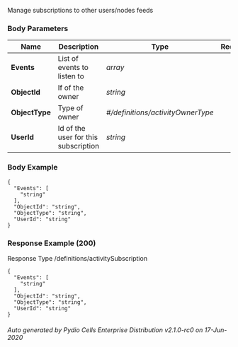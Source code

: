 






 
Manage subscriptions to other users/nodes feeds  


### Body Parameters

Name | Description | Type | Required
---|---|---|---
**Events** | List of events to listen to | _array_ |   
**ObjectId** | If of the owner | _string_ |   
**ObjectType** | Type of owner | _#/definitions/activityOwnerType_ |   
**UserId** | Id of the user for this subscription | _string_ |   


### Body Example
```
{
  "Events": [
    "string"
  ],
  "ObjectId": "string",
  "ObjectType": "string",
  "UserId": "string"
}
```






### Response Example (200)
Response Type /definitions/activitySubscription

```
{
  "Events": [
    "string"
  ],
  "ObjectId": "string",
  "ObjectType": "string",
  "UserId": "string"
}
```




###### Auto generated by Pydio Cells Enterprise Distribution v2.1.0-rc0 on 17-Jun-2020
